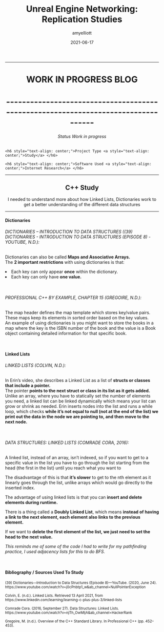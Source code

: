 ﻿---
layout: post
title:  "Unreal Engine Networking: Replication Studies"
type: "Study Blog"
color: "background-color: darkslateblue"
summary: "During my time at Jagex, I learnt about Replication, and how to use it, this blog covers the study which I've done."
author: amyelliott
date: '2021-06-17'
category: ['study', 'jagex', 'self-directed', 'programming']
thumbnail: /assets/img/posts/unrealrepstudy/cover.png
keywords: cplusplus, self-directed-study
permalink: /blog/unreal-engine-networking-replication-study/
usemathjax: true
---
<!---Keep this here-->
<!---Part of the collapsible group items // Ref: https://codepen.io/nhembram/pen/XKEJJp -->
<script>
     $('.panel-collapse').on('show.bs.collapse', function () {
        $(this).siblings('.panel-heading').addClass('active');
      });

      $('.panel-collapse').on('hide.bs.collapse', function () {
        $(this).siblings('.panel-heading').removeClass('active');
      });
</script>

<!--- This HR is nice to have here, to seperate the status of the game -->
<hr>

<h1 style="text-align: center;">WORK IN PROGRESS BLOG</h1>
<h1 style="text-align: center;">----------------------------------------------------------------------------------</h1>
<!--- -------------------------------------------------------------- -->
<!--- This is for the status of the game, every game should have one -->
<!--- -------------------------------------------------------------- -->
<div class="status-card">
    <h6 style="text-align: center;">Status <a style="text-align: center;">Work in progress</a> </h6> 

    <h6 style="text-align: center;">Project Type <a style="text-align: center;">Study</a> </h6>      

    <h6 style="text-align: center;">Software Used <a style="text-align: center;">Internet Research</a> </h6>    
</div>

<!--- This HR is nice to have here, to seperate the status of the game -->
<hr>

<!--- -------------------------------------------------------------------- -->
<!--- This is for the main description of the game, this is very important -->
<!--- -------------------------------------------------------------------- -->
<div class = "card">
    <h2 style="text-align: center;">C++ Study</h2>
    <p style="text-align: center;">I needed to understand more about how Linked Lists, Dictionaries work to get a better understanding of the different data structures</p>
</div>

<hr>

<!--- -------------------------------------------------------- -->
<!--- This is the collapsible which I will be using.           -->
<!--- I will use these to write about what I done for the game -->
<!--- -------------------------------------------------------- -->

<h4>Dictionaries</h4>
<h6>DICTIONARIES – INTRODUCTION TO DATA STRUCTURES ((39) DICTIONARIES - INTRODUCTION TO DATA STRUCTURES (EPISODE 8) - YOUTUBE, N.D.): </h6>
<p>Dictionaries can also be called <b>Maps and Associative Arrays.</b> <br /> The <b>2 important restrictions</b> with using dictionaries is that: <br /> <li>Each key can only appear <b>once</b> within the dictionary. </li> <li> Each key can only have <b>one value.</b> </li> </p>
<br /> 
<h6>PROFESSIONAL C++ BY EXAMPLE, CHAPTER 15 (GREGOIRE, N.D.): </h6>
<p>The map header defines the map template which stores key/value pairs. These maps keep its elements in sorted order based on the key values. <br /> An example of using dictionaries is you might want to store the books in a map where the key is the ISBN number of the book and the value is a Book object containing detailed information for that specific book.</p>

<br />
<h4>Linked Lists</h4>
<h6>LINKED LISTS (COLVIN, N.D.): </h6>
<p>In Erin’s video, she describes a Linked List as a list of <b>structs or classes that include a pointer.</b> <br />The pointer <b>points to the next struct or class in its list as it gets added.</b> <br /> Unlike an array,  where you have to statically set the number of elements you need, a linked list can be linked dynamically which means your list can grow or shrink as needed. Erin inserts nodes into the list and runs a while loop, which checks <b>while it’s not equal to null (not at the end of the list) we print out the data in the node we are pointing to, and then move to the next node.</b></p>        
<br />
<h6>DATA STRUCTURES: LINKED LISTS (COMRADE CORA, 2016): </h6>
<p>A linked list, instead of an array, isn’t indexed, so if you want to get to a specific value in the list you have to go through the list starting from the head (the first in the list) until you reach what you want to <br /></p>
<p>The disadvantage of this is that <b>it’s slower</b> to get to the nth element as it linearly goes through the list, unlike arrays which would go directly to the inserted index. <br /></p>
<p>The advantage of using linked lists is that you can <b>insert and delete elements during runtime.</b><br /></p>
<p>There is a thing called a <b>Doubly Linked List</b>, which means <b>instead of having a link to the next element, each element also links to the previous element.</b><br /></p>
<p>If we want to <b>delete the first element of the list, we just need to set the head to the next value.</b><br /></p>
<p><i>This reminds me of some of the code I had to write for my pathfinding practice, I used adjacency lists for this to do BFS.</i><br /></p>

<br />

<h4><b>Bibliography / Sources Used To Study</b></h4>
<p><small>(39) Dictionaries—Introduction to Data Structures (Episode 8)—YouTube. (2020, June 24). https://www.youtube.com/watch?v=j0cPnbtp1_w&ab_channel=NullPointerException </small> <br /><p>
<p><small>Colvin, E. (n.d.). Linked Lists. Retrieved 13 April 2021, from https://www.linkedin.com/learning/learning-c-plus-plus-3/linked-lists </small><br /><p>
<p><small>Comrade Cora. (2016, September 27). Data Structures: Linked Lists. https://www.youtube.com/watch?v=njTh_OwMljA&ab_channel=HackerRank </small><br /><p>
<p><small>Gregoire, M. (n.d.). Overview of the C++ Standard Library. In Professional C++ (pp. 452–453). </small><br /><p>